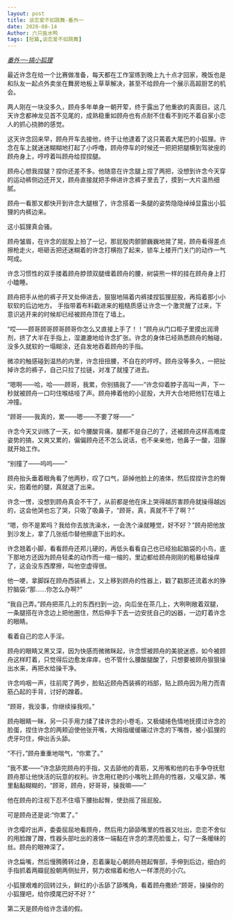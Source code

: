 ```yaml
---
layout: post
title: 谈恋爱不如跳舞-番外一
date: 2020-08-14
Author: 六只盐水鸭
tags: [短篇,谈恋爱不如跳舞]
---
```


*<u>番外一-搞小狐狸</u>*

最近许念在给一个比赛做准备，每天都在工作室练到晚上九十点才回家，晚饭也是和队友一起点外卖坐在舞房地板上草草解决，甚至不给顾舟一个展示高超厨艺的机会。

两人刚在一块没多久，顾舟多年单身一朝开荤，终于露出了他重欲的真面目。这几天许念都神龙见首不见尾的，成熟稳重如顾舟也有点耐不住看不到吃不着自家小恋人的抓心挠肺的感觉。

这天许念回来早，顾舟开车去接他，终于让他逮着了这只蔫着大尾巴的小狐狸。许念在车上就迷迷糊糊地打起了小呼噜，顾舟停车的时候还一把把把腿横到驾驶座的顾舟身上，哼哼着叫顾舟给捏捏腿。

顾舟心想我捏腿？捏你还差不多。他随意在许念腿上捏了两把，没想到许念今天穿的运动裤侧边还开叉，顾舟直接就把手伸进许念裤子里去了，摸到一大片温热细腻。

顾舟一看那叉都快开到许念大腿根了，许念搭着一条腿的姿势隐隐绰绰显露出小狐狸的内裤边来。

这小狐狸真会骚。

顾舟皱眉，在许念的屁股上拍了一记，那屁股肉颤颤巍巍地晃了晃，顾舟看得差点擦枪走火，咂砸舌把还迷糊着的许念打横抱了起来，锁车上楼开门关门的动作一气呵成。

许念习惯性的双手搂着顾舟脖颈双腿缠着顾舟的腰，树袋熊一样的挂在顾舟身上打小瞌睡。

顾舟把手从他的裤子开叉处伸进去，狠狠地隔着内裤揉捏狐狸屁股，再捣着那小小软软的后边地方。
手指带着布料戳进来的粗糙质感让许念一个激灵醒了过来，下意识逃开来的时候却已经被顾舟顶在了墙上。

“哎——顾哥顾哥顾哥顾哥你怎么又直接上手了！！”顾舟从门口柜子里摸出润滑剂，挤了大半在手指上，湿漉漉地给许念扩张。许念的身体已经熟悉顾舟的触碰，没多久就软的一塌糊涂，还自发地吞着顾舟的手指。

微凉的触感碰到温热的内里，许念扭扭腰，不自在的哼哼。顾舟没等多久，一把扯掉许念的裤子，自己只拉了拉链，对准了就撞了进去。

“嗯啊——哈，哈——顾哥，我累，你别搞我了——”许念仰着脖子高叫一声，下一秒就被顾舟一口叼住喉结哑了声。顾舟捧着他的小屁股，大开大合地把他钉在墙上冲撞。

“顾哥——我真的，累——嗯——不要了呀——”

许念今天又训练了一天，如今腰酸背痛，腿都不是自己的了，还被顾舟这样高难度姿势的搞，又爽又累的，偏偏顾舟还不怎么说话，也不亲亲他，他鼻子一酸，泪腺就开始工作。

“别撞了——呜呜——”

顾舟抬头垂着眼角看了他两秒，叹了口气，舔掉他脸上的液体，然后捏捏许念的臀尖，抱着他的腿，真就退了出来。

许念一愣，没想到顾舟真会不干了，从前都是他在床上哭得越厉害顾舟就操得越凶的，这会他哭也忘了哭，只吸了吸鼻子，“顾哥，真，真就不干了啊？”

“嗯，你不是累吗？我给你去放洗澡水，一会洗个澡就睡觉，好不好？”顾舟把他放到沙发上，拿了几张纸巾替他擦底下出的水。

许念翘着小脚，看看顾舟还邦儿硬的，再低头看看自己也已经抬起脑袋的小鸟，底下那地方还因为顾舟轻柔的动作而一缩一缩的，里边都给顾舟刚刚的粗暴给操痒了，这会没东西摩擦，叫他空虚得很。

他一哽，拿脚踩在顾舟西装裤上，又上移到顾舟的性器上，戳了戳那还流着水的狰狞脑袋:“那……你怎么办啊?”

“我自己弄。”顾舟把茶几上的东西扫到一边，向后坐在茶几上，大咧咧敞着双腿，一条腿搭在许念边上把他圈住，然后伸手下去一边安抚自己的凶器，一边盯着许念的眼睛。

看着自己的恋人手淫。

顾舟的眼睛又黑又深，因为快感而微微眯起，许念惯被顾舟的美貌迷惑，如今被顾舟这样盯着，只觉得后边愈发痒痒，也不管什么腰酸腿酸了，只想要被顾舟狠狠操出水来，再把水给操干净。

许念呜咽一声，往前爬了两步，脸贴近顾舟西装裤的裆部，贴上顾舟因为用力而青筋凸起的手背，讨好的蹭着。

“顾哥，我没事，你继续操我呗。”

顾舟眼睛一眯，另一只手用力揉了揉许念的小卷毛，又极缱绻色情地抚摸过许念的脸蛋，捏住许念的两颊迫使他张开嘴，大拇指缓缓碾过许念的下嘴唇，被小狐狸的虎牙叼住，伸出舌头舔。

“不行，”顾舟重重地喘气，“你累了。”

“我不累——”许念舔完顾舟的手指，又去舔他的青筋，又用嘴和他的右手争夺抚慰顾舟那让他快活的玩意的权利。许念用红艳的小嘴吮上顾舟的性器，又嘬又舔，嘴里黏黏糊糊的，“顾哥，顾舟，好哥哥，操我嘛——”

他在顾舟的注视下忍不住塌下腰抬起臀，使劲摇了摇屁股。

可是顾舟还是说:“你累了。”

许念嘤咛出声，委委屈屈地看顾舟，然后用力舔舔嘴里的性器又吐出，恋恋不舍似的用脸蹭了蹭，性器头部吐出的液体一端黏在许念的漂亮脸蛋上，勾了一条暧昧的丝。顾舟的眼神深了。

许念扁嘴，然后慢腾腾转过身，忍着廉耻心朝顾舟翘起臀部，手伸到后边，细白的手指抓着两瓣屁股朝两侧扯开，努力收缩着和他人一样漂亮的小穴。

小狐狸艰难的回转过头，鲜红的小舌舔了舔嘴角，看着顾舟撒娇:“顾哥，操操你的小狐狸吧，给你摸尾巴好不好？”

第二天是顾舟给许念请的假。